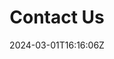 ---
title: "Contact Us"
description: ""
summary: ""
date: 2024-03-01T16:16:06Z
lastmod: 2024-03-01T16:16:06Z
draft: false
type: "contact"
seo:
  title: "Bot Studio - Contact Us"
  description: "Connect with us through email, social media, or our support center. Reach out for assistance, feedback, or inquiries about our services."
  canonical: "https://www.botstudioo.com"
  noindex: false
---